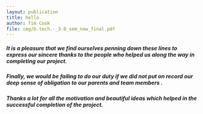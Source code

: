 ```yaml
---
layout: publication
title: hello
author: Tim Cook
file: img/b.tech.-_3-8_sem_new_final.pdf
---
```



##### **It is a pleasure that we find ourselves penning down these lines to express our sincere thanks to the people who helped us along the way in completing our project.**

##### **Finally, we would be failing to do our duty if we did not put on record our deep sense of obligation to our parents and team members .**

##### **Thanks a lot for all the motivation and beautiful ideas which helped in the successful completion of the project.**